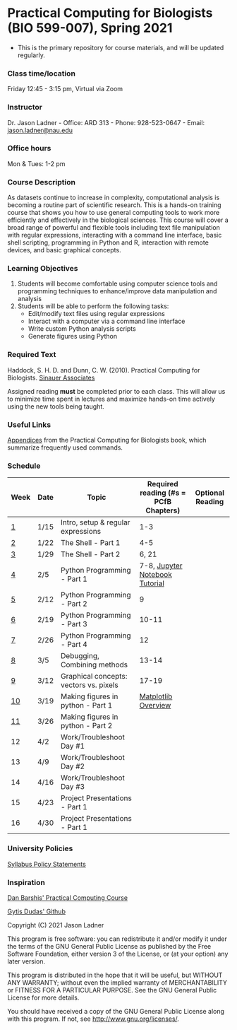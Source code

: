 # Practical Computing for Biologists (BIO 599-007), Spring 2021
- This is the primary repository for course materials, and will be updated regularly. 

### Class time/location
Friday 12:45 - 3:15 pm, Virtual via Zoom

### Instructor
Dr. Jason Ladner
    - Office: ARD 313
    - Phone: 928-523-0647
    - Email: jason.ladner@nau.edu

### Office hours
Mon & Tues: 1-2 pm
    
### Course Description
As datasets continue to increase in complexity, computational analysis is becoming a routine part of scientific research. This is a hands-on training course that shows you how to use general computing tools to work more efficiently and effectively in the biological sciences. This course will cover a broad range of powerful and flexible tools including text file manipulation with regular expressions, interacting with a command line interface, basic shell scripting, programming in Python and R, interaction with remote devices, and basic graphical concepts.

### Learning Objectives
1. Students will become comfortable using computer science tools and programming techniques to enhance/improve data manipulation and analysis
2. Students will be able to perform the following tasks:
    - Edit/modify text files using regular expressions
    - Interact with a computer via a command line interface
    - Write custom Python analysis scripts
    - Generate figures using Python

### Required Text
Haddock, S. H. D. and Dunn, C. W. (2010). Practical Computing for Biologists. [Sinauer Associates](http://practicalcomputing.org)

Assigned reading **must** be completed prior to each class. This will allow us to minimize time spent in lectures and maximize hands-on time actively using the new tools being taught. 

### Useful Links
[Appendices](http://practicalcomputing.org/files/PCfB_Appendices.pdf) from the Practical Computing for Biologists book, which summarize frequently used commands. 


### Schedule

Week | Date | Topic | Required reading (#s = PCfB Chapters) | Optional Reading
-----|------|-------|---------------------------------|---------
[1](https://github.com/jtladner/PracticalComputing_Spring2021/tree/master/Week01_Intro_RegExp) | 1/15 | Intro, setup & regular expressions | 1-3 |
[2](https://github.com/jtladner/PracticalComputing_Spring2021/tree/master/Week02_Shell-pt1) | 1/22 | The Shell - Part 1 | 4-5 |
[3](https://github.com/jtladner/PracticalComputing_Spring2021/tree/master/Week03_Shell-pt2) | 1/29 | The Shell - Part 2 | 6, 21 |
[4](https://github.com/jtladner/PracticalComputing_Spring2021/tree/master/Week04_Python-pt1) | 2/5 | Python Programming - Part 1 | 7-8, [Jupyter Notebook Tutorial](https://www.datacamp.com/community/tutorials/tutorial-jupyter-notebook) |
[5](https://github.com/jtladner/PracticalComputing_Spring2021/tree/master/Week05_Python-pt2) | 2/12 | Python Programming - Part 2 | 9 |
[6](https://github.com/jtladner/PracticalComputing_Spring2021/tree/master/Week06_Python-pt3) | 2/19 | Python Programming - Part 3 | 10-11 |
[7](https://github.com/jtladner/PracticalComputing_Spring2021/tree/master/Week07_Python-pt4) | 2/26 | Python Programming - Part 4 | 12 |
[8](https://github.com/jtladner/PracticalComputing_Spring2021/tree/master/Week08_Debugging) | 3/5 | Debugging, Combining methods | 13-14 |
[9](https://github.com/jtladner/PracticalComputing_Spring2021/tree/master/Week09_Graphics) | 3/12 | Graphical concepts: vectors vs. pixels | 17-19 |
[10](https://github.com/jtladner/PracticalComputing_Spring2021/tree/master/Week10_Matplotlib-pt1) | 3/19 | Making figures in python - Part 1 | [Matplotlib Overview](https://towardsdatascience.com/data-science-with-python-intro-to-data-visualization-and-matplotlib-5f799b7c6d82) | 
[11](https://github.com/jtladner/PracticalComputing_Spring2021/tree/master/Week10_Matplotlib-pt2) | 3/26 | Making figures in python - Part 2 | 
12 | 4/2 | Work/Troubleshoot Day #1 | 
13 | 4/9 | Work/Troubleshoot Day #2 | 
14 | 4/16 | Work/Troubleshoot Day #3 | 
15 | 4/23 | Project Presentations - Part 1 | 
16 | 4/30 | Project Presentations - Part 1 | 

### University Policies
[Syllabus Policy Statements](https://nau.edu/university-policy-library/syllabus-requirements/)

### Inspiration
[Dan Barshis' Practical Computing Course](https://bitbucket.org/dbarshis/17sp_pcfb)

[Gytis Dudas' Github](https://github.com/evogytis)

Copyright (C) 2021  Jason Ladner

This program is free software: you can redistribute it and/or modify
it under the terms of the GNU General Public License as published by
the Free Software Foundation, either version 3 of the License, or
(at your option) any later version.

This program is distributed in the hope that it will be useful,
but WITHOUT ANY WARRANTY; without even the implied warranty of
MERCHANTABILITY or FITNESS FOR A PARTICULAR PURPOSE.  See the
GNU General Public License for more details.

You should have received a copy of the GNU General Public License
along with this program.  If not, see <http://www.gnu.org/licenses/>.
